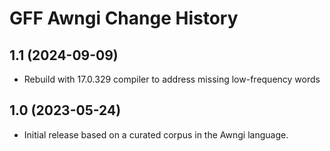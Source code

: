 GFF Awngi Change History
========================

1.1 (2024-09-09)
----------------
* Rebuild with 17.0.329 compiler to address missing low-frequency words

1.0 (2023-05-24)
----------------
* Initial release based on a curated corpus in the Awngi language.
